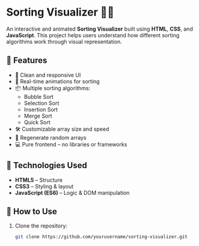 # Sorting Visualizer 🧠✨

An interactive and animated **Sorting Visualizer** built using **HTML**, **CSS**, and **JavaScript**. This project helps users understand how different sorting algorithms work through visual representation.

## 🚀 Features

- 🎨 Clean and responsive UI  
- 🎥 Real-time animations for sorting  
- 📦 Multiple sorting algorithms:
  - Bubble Sort
  - Selection Sort
  - Insertion Sort
  - Merge Sort
  - Quick Sort
- 🛠️ Customizable array size and speed  
- 🔁 Regenerate random arrays  
- 💻 Pure frontend – no libraries or frameworks


## 🧩 Technologies Used

- **HTML5** – Structure  
- **CSS3** – Styling & layout  
- **JavaScript (ES6)** – Logic & DOM manipulation  

## 🔧 How to Use

1. Clone the repository:
   ```bash
   git clone https://github.com/yourusername/sorting-visualizer.git
